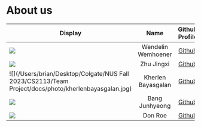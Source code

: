 # About us


Display |        Name        | Github Profile | Portfolio 
--------|:------------------:|:--------------:|:---------:
![](https://media.licdn.com/dms/image/C4D03AQGTLbALYjG82Q/profile-displayphoto-shrink_800_800/0/1580629728751?e=1701907200&v=beta&t=PEfw_qZfZA39rJRfo5_Pg4o_RmbPwdneiPX3ftNt9dA) | Wendelin Wemhoener | [Github](https://github.com/wendelinwemhoener/) | [Portfolio](docs/team/wendelinwemhoener.md)
![](https://via.placeholder.com/100.png?text=Photo) |     Zhu Jingxi     | [Github](https://github.com/Cheezeblokz) | [Portfolio](docs/team/zhujingxi.md)
![](/Users/brian/Desktop/Colgate/NUS Fall 2023/CS2113/Team Project/docs/photo/kherlenbayasgalan.jpg) | Kherlen Bayasgalan | [Github](https://github.com/Brian030601) | [Portfolio](docs/team/kherlenbayasgalan.md)
![](https://via.placeholder.com/100.png?text=Photo) |   Bang Junhyeong   | [Github](https://github.com/junhyeong0411) | [Portfolio](docs/team/bangjunhyeong.md)
![](https://via.placeholder.com/100.png?text=Photo) |      Don Roe       | [Github](https://github.com/) | [Portfolio](docs/team/johndoe.md)
